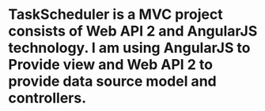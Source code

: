 # TaskScheduler is a MVC project consists of Web API 2 and AngularJS technology. I am using AngularJS to Provide view and Web API 2 to provide data source model and controllers. 

